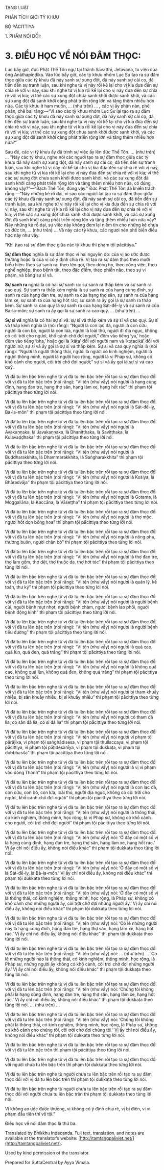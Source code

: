  

TẠNG LUẬT

PHÂN TÍCH GIỚI TỲ KHƯU

BỘ PĀCITTIYA

1\. PHẨM NÓI DỐI:

# 3\. ĐIỀU HỌC VỀ NÓI ĐÂM THỌC:

Lúc bấy giờ, đức Phật Thế Tôn ngự tại thành Sāvatthī, Jetavana, tu viện của ông Anāthapiṇḍika. Vào lúc bấy giờ, các tỳ khưu nhóm Lục Sư tạo ra sự đâm thọc giữa các tỳ khưu đã nảy sanh sự xung đột, đã nảy sanh sự cãi cọ, đã tiến đến sự tranh luận, sau khi nghe từ vị này rồi kể lại cho vị kia đưa đến sự chia rẽ với vị này, sau khi nghe từ vị kia rồi kể lại cho vị này đưa đến sự chia rẽ với vị kia; vì thế các sự xung đột chưa sanh khởi được sanh khởi, và các sự xung đột đã sanh khởi càng phát triển rộng lớn và tăng thêm nhiều hơn nữa. Các tỳ khưu ít ham muốn, … (như trên) … , các vị ấy phàn nàn, phê phán, chê bai rằng:—“Vì sao các tỳ khưu nhóm Lục Sư lại tạo ra sự đâm thọc giữa các tỳ khưu đã nảy sanh sự xung đột, đã nảy sanh sự cãi cọ, đã tiến đến sự tranh luận, sau khi nghe từ vị này rồi kể lại cho vị kia đưa đến sự chia rẽ với vị này, sau khi nghe từ vị kia rồi kể lại cho vị này đưa đến sự chia rẽ với vị kia; vì thế các sự xung đột chưa sanh khởi được sanh khởi, và các sự xung đột đã sanh khởi càng phát triển rộng lớn và tăng thêm nhiều hơn nữa?”

Sau đó, các vị tỳ khưu ấy đã trình sự việc ấy lên đức Thế Tôn. … (như trên) … “Này các tỳ khưu, nghe nói các ngươi tạo ra sự đâm thọc giữa các tỳ khưu đã nảy sanh sự xung đột, đã nảy sanh sự cãi cọ, đã tiến đến sự tranh luận, sau khi nghe từ vị này rồi kể lại cho vị kia đưa đến sự chia rẽ với vị này, sau khi nghe từ vị kia rồi kể lại cho vị này đưa đến sự chia rẽ với vị kia; vì thế các sự xung đột chưa sanh khởi được sanh khởi, và các sự xung đột đã sanh khởi càng phát triển rộng lớn và tăng thêm nhiều hơn nữa, có đúng không vậy?”—“Bạch Thế Tôn, đúng vậy.” Đức Phật Thế Tôn đã khiển trách rằng:—“Này những kẻ rồ dại, vì sao các ngươi lại tạo ra sự đâm thọc giữa các tỳ khưu đã nảy sanh sự xung đột, đã nảy sanh sự cãi cọ, đã tiến đến sự tranh luận, sau khi nghe từ vị này rồi kể lại cho vị kia đưa đến sự chia rẽ với vị này, sau khi nghe từ vị kia rồi kể lại cho vị này đưa đến sự chia rẽ với vị kia; vì thế các sự xung đột chưa sanh khởi được sanh khởi, và các sự xung đột đã sanh khởi càng phát triển rộng lớn và tăng thêm nhiều hơn nữa vậy? Này những kẻ rồ dại, sự việc này không đem lại niềm tin cho những kẻ chưa có đức tin, … (như trên) … Và này các tỳ khưu, các ngươi nên phổ biến điều học này như vầy:

“Khi (tạo ra) sự đâm thọc giữa các tỳ khưu thì phạm tội pācittiya.”

**Sự đâm thọc** nghĩa là sự đâm thọc vì hai nguyên do: của vị ao ước được thương hoặc là của vị có ý định chia rẽ. Vị tạo ra sự đâm thọc theo mười biểu hiện: theo sự sanh ra, theo tên gọi, theo dòng họ, theo công việc, theo nghề nghiệp, theo bệnh tật, theo đặc điểm, theo phiền não, theo sự vi phạm, và bằng sự sỉ vả.

**Sự sanh ra** nghĩa là có hai sự sanh ra: sự sanh ra thấp kém và sự sanh ra cao quý. Sự sanh ra thấp kém nghĩa là sự sanh ra của hạng cùng đinh, sự sanh ra của hạng đan tre, sự sanh ra của hạng thợ săn, sự sanh ra của hạng làm xe, sự sanh ra của hạng hốt rác; sự sanh ra ấy gọi là sự sanh ra thấp kém. Sự sanh ra cao quý là sự sanh ra của hạng Sát-đế-lỵ và sự sanh ra của Bà-la-môn; sự sanh ra ấy gọi là sự sanh ra cao quý. … (như trên) …

**Sự sỉ vả** nghĩa là có hai sự sỉ vả: sự sỉ vả thấp kém và sự sỉ vả cao quý. Sự sỉ vả thấp kém nghĩa là (nói rằng): “Ngươi là con lạc đà, ngươi là con cừu, ngươi là con bò, ngươi là con lừa, ngươi là loài thú, ngươi đi địa ngục, không có cõi trời cho ngươi, khổ cảnh chờ đợi ngươi,” đệm vào tiếng ‘ya,’ hoặc đệm vào tiếng ‘bha,’ hoặc gọi là ‘kāṭa’ đối với người nam và ‘koṭacikā’ đối với người nữ; sự sỉ vả ấy gọi là sự sỉ vả thấp kém. Sự sỉ vả cao quý nghĩa là (nói rằng): “Ngươi là người thông thái, ngươi là người có kinh nghiệm, ngươi là người thông minh, ngươi là người học rộng, ngươi là vị Pháp sư, không có khổ cảnh cho ngươi, cõi trời chờ đợi ngươi;” sự sỉ vả ấy gọi là sự sỉ vả cao quý.

Vị đã tu lên bậc trên nghe từ vị đã tu lên bậc trên rồi tạo ra sự đâm thọc đối với vị đã tu lên bậc trên (nói rằng): “Vị tên (như vầy) nói ngươi là hạng cùng đinh, hạng đan tre, hạng thợ săn, hạng làm xe, hạng hốt rác” thì phạm tội pācittiya theo từng lời nói.

Vị đã tu lên bậc trên nghe từ vị đã tu lên bậc trên rồi tạo ra sự đâm thọc đối với vị đã tu lên bậc trên (nói rằng): “Vị tên (như vầy) nói ngươi là Sát-đế-lỵ, Bà-la-môn” thì phạm tội pācittiya theo từng lời nói.

Vị đã tu lên bậc trên nghe từ vị đã tu lên bậc trên rồi tạo ra sự đâm thọc đối với vị đã tu lên bậc trên (nói rằng): “Vị tên (như vầy) nói ngươi là Avakaṇṇaka, là Javakaṇṇaka, là Dhaniṭṭhaka, là Saviṭṭhaka, là Kulavaḍḍhaka” thì phạm tội pācittiya theo từng lời nói.

Vị đã tu lên bậc trên nghe từ vị đã tu lên bậc trên rồi tạo ra sự đâm thọc đối với vị đã tu lên bậc trên (nói rằng): “Vị tên (như vầy) nói ngươi là Buddharakkhita, là Dhammarakkhita, là Saṅgharakkhita” thì phạm tội pācittiya theo từng lời nói.

Vị đã tu lên bậc trên nghe từ vị đã tu lên bậc trên rồi tạo ra sự đâm thọc đối với vị đã tu lên bậc trên (nói rằng): “Vị tên (như vầy) nói ngươi là Kosiya, là Bhāradvāja” thì phạm tội pācittiya theo từng lời nói.

Vị đã tu lên bậc trên nghe từ vị đã tu lên bậc trên rồi tạo ra sự đâm thọc đối với vị đã tu lên bậc trên (nói rằng): “Vị tên (như vầy) nói ngươi là Gotama, là Moggallāna, là Kaccāna, là Vāseṭṭha” thì phạm tội pācittiya theo từng lời nói.

Vị đã tu lên bậc trên nghe từ vị đã tu lên bậc trên rồi tạo ra sự đâm thọc đối với vị đã tu lên bậc trên (nói rằng): “Vị tên (như vầy) nói ngươi là thợ mộc, người hốt dọn bông hoa” thì phạm tội pācittiya theo từng lời nói.

Vị đã tu lên bậc trên nghe từ vị đã tu lên bậc trên rồi tạo ra sự đâm thọc đối với vị đã tu lên bậc trên (nói rằng): “Vị tên (như vầy) nói ngươi là nông phu, thương buôn, người chăn bò” thì phạm tội pācittiya theo từng lời nói.

Vị đã tu lên bậc trên nghe từ vị đã tu lên bậc trên rồi tạo ra sự đâm thọc đối với vị đã tu lên bậc trên (nói rằng): “Vị tên (như vầy) nói ngươi là thợ đan tre, thợ làm gốm, thợ dệt, thợ thuộc da, thợ hớt tóc” thì phạm tội pācittiya theo từng lời nói.

Vị đã tu lên bậc trên nghe từ vị đã tu lên bậc trên rồi tạo ra sự đâm thọc đối với vị đã tu lên bậc trên (nói rằng): “Vị tên (như vầy) nói ngươi là quản lý, kế toán, thư ký” thì phạm tội pācittiya theo từng lời nói.

Vị đã tu lên bậc trên nghe từ vị đã tu lên bậc trên rồi tạo ra sự đâm thọc đối với vị đã tu lên bậc trên (nói rằng): “Vị tên (như vầy) nói ngươi là người bệnh cùi, người bệnh mụt nhọt, người bệnh chàm, người bệnh lao phổi, người bệnh động kinh” thì phạm tội pācittiya theo từng lời nói.

Vị đã tu lên bậc trên nghe từ vị đã tu lên bậc trên rồi tạo ra sự đâm thọc đối với vị đã tu lên bậc trên (nói rằng): “Vị tên (như vầy) nói ngươi là người bệnh tiểu đường” thì phạm tội pācittiya theo từng lời nói.

Vị đã tu lên bậc trên nghe từ vị đã tu lên bậc trên rồi tạo ra sự đâm thọc đối với vị đã tu lên bậc trên (nói rằng): “Vị tên (như vầy) nói ngươi là quá cao, quá lùn, quá đen, quá trắng” thì phạm tội pācittiya theo từng lời nói.

Vị đã tu lên bậc trên nghe từ vị đã tu lên bậc trên rồi tạo ra sự đâm thọc đối với vị đã tu lên bậc trên (nói rằng): “Vị tên (như vầy) nói ngươi là không quá cao, không quá lùn, không quá đen, không quá trắng” thì phạm tội pācittiya theo từng lời nói.

Vị đã tu lên bậc trên nghe từ vị đã tu lên bậc trên rồi tạo ra sự đâm thọc đối với vị đã tu lên bậc trên (nói rằng): “Vị tên (như vầy) nói ngươi bị tham khuấy nhiễu, bị sân khuấy nhiễu, bị si khuấy nhiễu” thì phạm tội pācittiya theo từng lời nói.

Vị đã tu lên bậc trên nghe từ vị đã tu lên bậc trên rồi tạo ra sự đâm thọc đối với vị đã tu lên bậc trên (nói rằng): “Vị tên (như vầy) nói ngươi có tham đã lìa, có sân đã lìa, có si đã lìa” thì phạm tội pācittiya theo từng lời nói.

Vị đã tu lên bậc trên nghe từ vị đã tu lên bậc trên rồi tạo ra sự đâm thọc đối với vị đã tu lên bậc trên (nói rằng): “Vị tên (như vầy) nói ngươi vi phạm tội pārājika, vi phạm tội saṅghādisesa, vi phạm tội thullaccaya, vi phạm tội pācittiya, vi phạm tội pāṭidesanīya, vi phạm tội dukkaṭa, vi phạm tội dubbhāsita” thì phạm tội pācittiya theo từng lời nói.

Vị đã tu lên bậc trên nghe từ vị đã tu lên bậc trên rồi tạo ra sự đâm thọc đối với vị đã tu lên bậc trên (nói rằng): “Vị tên (như vầy) nói ngươi là vị vi phạm vào dòng Thánh” thì phạm tội pācittiya theo từng lời nói.

Vị đã tu lên bậc trên nghe từ vị đã tu lên bậc trên rồi tạo ra sự đâm thọc đối với vị đã tu lên bậc trên (nói rằng): “Vị tên (như vầy) nói ngươi là con lạc đà, con cừu, con bò, con lừa, loài thú, người địa ngục, không có cõi trời cho ngươi, khổ cảnh chờ đợi ngươi” thì phạm tội pācittiya theo từng lời nói.

Vị đã tu lên bậc trên nghe từ vị đã tu lên bậc trên rồi tạo ra sự đâm thọc đối với vị đã tu lên bậc trên (nói rằng): “Vị tên (như vầy) nói ngươi là thông thái, có kinh nghiệm, thông minh, học rộng, là vị Pháp sư, không có khổ cảnh cho ngươi, cõi trời chờ đợi ngươi” thì phạm tội pācittiya theo từng lời nói.

Vị đã tu lên bậc trên nghe từ vị đã tu lên bậc trên rồi tạo ra sự đâm thọc đối với vị đã tu lên bậc trên (nói rằng): “Vị tên (như vầy) nói: ‘Ở đây có một số vị là hạng cùng đinh, hạng đan tre, hạng thợ săn, hạng làm xe, hạng hốt rác.’ Vị ấy chỉ nói điều ấy, không nói điều khác” thì phạm tội dukkaṭa theo từng lời nói.

Vị đã tu lên bậc trên nghe từ vị đã tu lên bậc trên rồi tạo ra sự đâm thọc đối với vị đã tu lên bậc trên (nói rằng): “Vị tên (như vầy) nói: ‘Ở đây có một số vị là Sát-đế-lỵ, là Bà-la-môn.’ Vị ấy chỉ nói điều ấy, không nói điều khác” thì phạm tội dukkaṭa theo từng lời nói.

Vị đã tu lên bậc trên nghe từ vị đã tu lên bậc trên rồi tạo ra sự đâm thọc đối với vị đã tu lên bậc trên (nói rằng): “Vị tên (như vầy) nói: ‘Ở đây có một số vị là thông thái, có kinh nghiệm, thông minh, học rộng, là Pháp sư, không có khổ cảnh cho những người ấy, cõi trời chờ đợi những người ấy.’ Vị ấy chỉ nói điều ấy, không nói điều khác” thì phạm tội dukkaṭa theo từng lời nói.

Vị đã tu lên bậc trên nghe từ vị đã tu lên bậc trên rồi tạo ra sự đâm thọc đối với vị đã tu lên bậc trên (nói rằng): “Vị tên (như vầy) nói: ‘Có lẽ những người này là hạng cùng đinh, hạng đan tre, hạng thợ săn, hạng làm xe, hạng hốt rác.’ Vị ấy chỉ nói điều ấy, không nói điều khác” thì phạm tội dukkaṭa theo từng lời nói.

Vị đã tu lên bậc trên nghe từ vị đã tu lên bậc trên rồi tạo ra sự đâm thọc đối với vị đã tu lên bậc trên (nói rằng): “Vị tên (như vầy) nói: … (như trên) … ‘Có lẽ những người nào là thông thái, có kinh nghiệm, thông minh, học rộng, là Pháp sư, những người ấy không có khổ cảnh, cõi trời chờ đợi những người ấy.’ Vị ấy chỉ nói điều ấy, không nói điều khác” thì phạm tội dukkaṭa theo từng lời nói.

Vị đã tu lên bậc trên nghe từ vị đã tu lên bậc trên rồi tạo ra sự đâm thọc đối với vị đã tu lên bậc trên (nói rằng): “Vị tên (như vầy) nói: ‘Chúng tôi không phải là hạng cùng đinh, hạng đan tre, hạng thợ săn, hạng làm xe, hạng hốt rác.’ Vị ấy chỉ nói điều ấy, không nói điều khác” thì phạm tội dukkaṭa theo từng lời nói. … (như trên) …

Vị đã tu lên bậc trên nghe từ vị đã tu lên bậc trên rồi tạo ra sự đâm thọc đối với vị đã tu lên bậc trên (nói rằng): “Vị tên (như vầy) nói: ‘Chúng tôi không phải là thông thái, có kinh nghiệm, thông minh, học rộng, là Pháp sư, không có khổ cảnh cho chúng tôi, cõi trời chờ đợi chúng tôi.’ Vị ấy chỉ nói điều ấy, không nói điều khác” thì phạm tội dukkaṭa theo từng lời nói.

Vị đã tu lên bậc trên nghe từ vị đã tu lên bậc trên rồi tạo ra sự đâm thọc đối với vị đã tu lên bậc trên thì phạm tội pācittiya theo từng lời nói.

Vị đã tu lên bậc trên nghe từ vị đã tu lên bậc trên rồi tạo ra sự đâm thọc đối với người chưa tu lên bậc trên thì phạm tội dukkaṭa theo từng lời nói.

Vị đã tu lên bậc trên nghe từ người chưa tu lên bậc trên rồi tạo ra sự đâm thọc đối với vị đã tu lên bậc trên thì phạm tội dukkaṭa theo từng lời nói.

Vị đã tu lên bậc trên nghe từ người chưa tu lên bậc trên rồi tạo ra sự đâm thọc đối với người chưa tu lên bậc trên thì phạm tội dukkaṭa theo từng lời nói.

Vị không ao ước được thương, vị không có ý định chia rẽ, vị bị điên, vị vi phạm đầu tiên thì vô tội.”

Điều học về nói đâm thọc là thứ ba.

Translated by Bhikkhu Indacanda. Full text, translation, and notes are available at the translator’s website: [http://tamtangpaliviet.net/](http://tamtangpaliviet.net/).

Used by kind permission of the translator.

Prepared for SuttaCentral by Ayya Vimala.